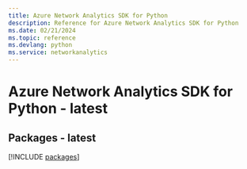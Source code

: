 ```yaml
---
title: Azure Network Analytics SDK for Python
description: Reference for Azure Network Analytics SDK for Python
ms.date: 02/21/2024
ms.topic: reference
ms.devlang: python
ms.service: networkanalytics
---
```

# Azure Network Analytics SDK for Python - latest
## Packages - latest
[!INCLUDE [packages](network-analytics-index.md)]